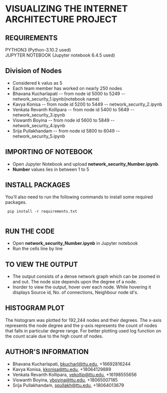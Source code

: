 # VISUALIZING THE INTERNET ARCHITECTURE PROJECT
## REQUIREMENTS
PYTHON3 (Python-3.10.2 used)  
JUPYTER NOTEBOOK (Jupyter notebook 6.4.5 used) 
## Division of Nodes
* Considered k valus as 5
* Each team member has worked on nearly 250 nodes
* Bhavana Kucharlapati -- from node id 5000 to 5249 -- network_security_1.ipynb(notebook name)
* Kavya Konisa -- from  node id 5200 to 5449 -- network_security_2.ipynb
* Venkata Revanth Kollipara -- from  node id 5400 to 5649 -- network_security_3.ipynb
* Viswanth Boyina -- from  node id 5600 to 5849 -- network_security_4.ipynb
*  Srija Pullakhandam -- from  node id 5800 to 6049 -- network_security_5.ipynb
## IMPORTING OF NOTEBOOK
* Open Jupyter Notebook  and upload **network_security_Number.ipynb**.
*  **Number** values lies in between 1 to 5  

## INSTALL PACKAGES
You'll also need to run the following commands to install some required packages.  
```
 pip install -r requirements.txt
 
 ```
## RUN THE CODE  
* Open **network_security_Number.ipynb** in Jupyter notebook  
* Run the cells line by line  

## TO VIEW THE OUTPUT

* The output consists of a dense network graph which can be zoomed in and out. The node size depends upon the degree of a node.
* Inorder to view the output, hover over each node. While hovering it displays Source id, No. of connections, Neighbour node id's.

## HISTOGRAM PLOT

The histogram was plotted for 192,244 nodes and their degrees. The x-axis represents the node degree and the y-axis represents the count of nodes that falls in particular degree range. For better plotting used log function on the count scale due to the high count of nodes.

## AUTHOR'S INFORMATION

* Bhavana Kucharlapati, bkucharl@ttu.edu, +16692816244
*  Kavya Konisa, kkonisa@ttu.edu, +18064129889
*   Venkata Revanth Kollipara, vekollip@ttu.edu, +16198555656
*    Viswanth Boyina, vboyina@ttu.edu, +18065007185
*    Srija Pullakhandam, spullakh@ttu.edu, +18064013679
